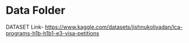 # Data Folder

DATASET Link- https://www.kaggle.com/datasets/jishnukoliyadan/lca-programs-h1b-h1b1-e3-visa-petitions
